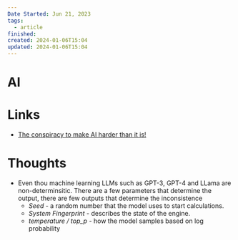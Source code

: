 ```yaml
---
Date Started: Jun 21, 2023
tags:
  - article
finished: 
created: 2024-01-06T15:04
updated: 2024-01-06T15:04
---
```



# AI


# Links

- [The conspiracy to make AI harder than it is!](https://www.youtube.com/watch?v=2eWuYf-aZE4)

# Thoughts 
- Even thou machine learning LLMs such as GPT-3, GPT-4 and LLama are non-determinsitic. There are a few parameters that determine the output, there are few outputs that determine the inconsistence
	- *Seed* - a random number that the model uses to start calculations.
	- *System Fingerprint* - describes the state of the engine.
	- *temperature / top_p* - how the model samples based on log probability


